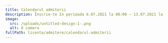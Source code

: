 ```yaml
---
title: Calendarul admiterii
description: Înscrie-te în perioada 6.07.2021 la 08:00 — 13.07.2021 la 14:00!
image:
  src: /uploads/untitled-design-1-.png
  alt: O camera
fullPath: licenta/admitere/calendarul-admiterii
---
```

<Timeline slug="admitere-cti-is-licență"></Timeline>